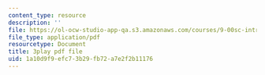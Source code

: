 ```yaml
---
content_type: resource
description: ''
file: https://ol-ocw-studio-app-qa.s3.amazonaws.com/courses/9-00sc-introduction-to-psychology-fall-2011/1a10d9f9efc73b29fb72a7e2f2b11176_lanmHS0JwYI.pdf
file_type: application/pdf
resourcetype: Document
title: 3play pdf file
uid: 1a10d9f9-efc7-3b29-fb72-a7e2f2b11176
---
```

